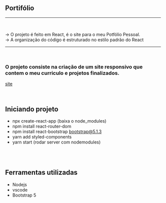 ## Portifólio
<hr>
<br>

-> O projeto é feito em React, é o site para o meu Potfólio Pessoal.<br>
-> A organização do código é estruturado no estilo padrão do React <br>

<hr>
<br>

### O projeto consiste na criação de um site responsivo que contem o meu curriculo e projetos finalizados. 

[site](http://jeovahenrique.epizy.com/)

<br>


## Iniciando projeto
- npx create-react-app (baixa o node_modules)
- npm install react-router-dom
- npm install react-bootstrap bootstrap@5.1.3
- yarn add styled-components
- yarn start (rodar server com nodemodules)
<br>
<br>

## Ferramentas utilizadas
- Nodejs
- vscode
- Bootstrap 5
<br>
